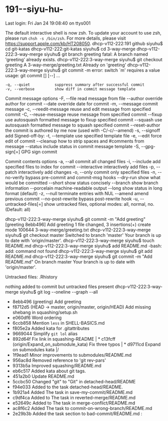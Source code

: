 # 191--siyu-hu-
Last login: Fri Jan 24 19:08:40 on ttys001

The default interactive shell is now zsh.
To update your account to use zsh, please run `chsh -s /bin/zsh`.
For more details, please visit https://support.apple.com/kb/HT208050.
dhcp-v112-222:191 github siyuhu$ cd git-katas
dhcp-v112-222:git-katas siyuhu$ cd 3-way-merge
dhcp-v112-222:3-way-merge siyuhu$ git branch greeting
fatal: A branch named 'greeting' already exists.
dhcp-v112-222:3-way-merge siyuhu$ git checkout greeting
A	3-way-merge/greeting.txt
Already on 'greeting'
dhcp-v112-222:3-way-merge siyuhu$ git commit -m
error: switch `m' requires a value
usage: git commit [<options>] [--] <pathspec>...

    -q, --quiet           suppress summary after successful commit
    -v, --verbose         show diff in commit message template

Commit message options
    -F, --file <file>     read message from file
    --author <author>     override author for commit
    --date <date>         override date for commit
    -m, --message <message>
                          commit message
    -c, --reedit-message <commit>
                          reuse and edit message from specified commit
    -C, --reuse-message <commit>
                          reuse message from specified commit
    --fixup <commit>      use autosquash formatted message to fixup specified commit
    --squash <commit>     use autosquash formatted message to squash specified commit
    --reset-author        the commit is authored by me now (used with -C/-c/--amend)
    -s, --signoff         add Signed-off-by:
    -t, --template <file>
                          use specified template file
    -e, --edit            force edit of commit
    --cleanup <default>   how to strip spaces and #comments from message
    --status              include status in commit message template
    -S, --gpg-sign[=<key-id>]
                          GPG sign commit

Commit contents options
    -a, --all             commit all changed files
    -i, --include         add specified files to index for commit
    --interactive         interactively add files
    -p, --patch           interactively add changes
    -o, --only            commit only specified files
    -n, --no-verify       bypass pre-commit and commit-msg hooks
    --dry-run             show what would be committed
    --short               show status concisely
    --branch              show branch information
    --porcelain           machine-readable output
    --long                show status in long format (default)
    -z, --null            terminate entries with NUL
    --amend               amend previous commit
    --no-post-rewrite     bypass post-rewrite hook
    -u, --untracked-files[=<mode>]
                          show untracked files, optional modes: all, normal, no. (Default: all)

dhcp-v112-222:3-way-merge siyuhu$ git commit -m "Add greeting"
[greeting 8ebb496] Add greeting
 1 file changed, 3 insertions(+)
 create mode 100644 3-way-merge/greeting.txt
dhcp-v112-222:3-way-merge siyuhu$ git checkout master
Switched to branch 'master'
Your branch is up to date with 'origin/master'.
dhcp-v112-222:3-way-merge siyuhu$ touch README.md
dhcp-v112-222:3-way-merge siyuhu$ add README.md
-bash: add: command not found
dhcp-v112-222:3-way-merge siyuhu$ git add README.md
dhcp-v112-222:3-way-merge siyuhu$ git commit -m "Add README.md"
On branch master
Your branch is up to date with 'origin/master'.

Untracked files:
	.Rhistory

nothing added to commit but untracked files present
dhcp-v112-222:3-way-merge siyuhu$ git log --oneline --graph --all
* 8ebb496 (greeting) Add greeting
* f8712d5 (HEAD -> master, origin/master, origin/HEAD) Add missing shebang in squashing/setup.sh
* e060df6 Word ordering
* 6ccb858 Mention `less` in SHELL-BASICS.md
* f805e2a Added kata for .gitattributes
* 9669044 Simplify `git lol` alias
* 892d64f Fix link in squashing-README
| * c13fcff (origin/Expand_on_submodule_kata) Fix three typos
| * d9711cd Expand  on  submodules kata
|/  
* 1f9ead1 Minor improvements to submodules/README.md
* 956ac8d Removed reference to 'git rev-pars'
* 9313b5a Improved squashing/README.md
* eb6c517 Added kata about git tags.
* 451a2b0 Update README.md
* 5ccbc50 Changed "git" to "Git" in detached-head/README
* f94e033 Added to the task detached-head/README.
* 1b921a4 Added The task in save-my-commit/README.md
* c9df4ca Added to The task in reverted-merge/README.md
* e52649c Added to The task in merge-conflict/README.md
* ac8f6c2 Added The task to commit-on-wrong-branch/README.md
* 2e29b3b Added the task section to bad-commit/README.md
:
